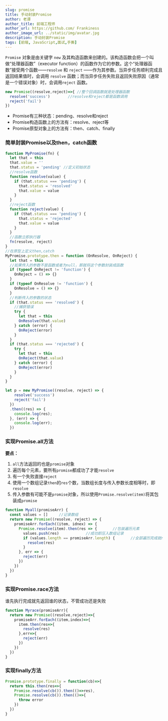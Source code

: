 ```yaml
---
slug: promise
title: 手动封装Promise
author: 老谭
author_title: 前端工程师
author_url: https://github.com/ Frankiness
author_image_url: ../static/img/avatar.jpg
description: 手动封装Promise
tags: [前端, JavaScript,面试,手撕]
---
```


`Promise` 对象是由关键字 `new` 及其构造函数来创建的。该构造函数会把一个叫做“处理器函数”（executor function）的函数作为它的参数。这个“处理器函数”接受两个函数——`resolve` 和 `reject` ——作为其参数。当异步任务顺利完成且返回结果值时，会调用 `resolve` 函数；而当异步任务失败且返回失败原因（通常是一个错误对象）时，会调用`reject` 函数。
```javascript
new Promise((resolve,reject)=>{	//整个回调函数就是处理器函数
  resolve('success')		//resolve和reject都是函数调用
  reject('fail')
})
```
<!-- truncate -->
- Promise有三种状态：pending、resolve和reject
- Promise构造函数上的方法有：resolve、reject等
- Promise原型对象上的方法有：then、catch、finally
### 简单封装Promise以及then，catch函数
```javascript
function MyPromise(fn) {
  let that = this
  that.value = ''
  that.status = 'pending' //定义初始状态
  //resolve函数
  function resolve(value) {
    if (that.status === 'pending') {
      that.status = 'resolved'
      that.value = value
    }
  }
  //reject函数
  function reject(value) {
    if (that.status === 'pending') {
      that.status = 'rejected'
      that.value = value
    }
  }
  //函数立即执行器
  fn(resolve, reject)
}
//在原型上定义then,catch
MyPromise.prototype.then = function (OnResolve, OnReject) {
  let that = this
  //如果传入的参数不是函数或者为null，那就将这个参数封装成函数
  if (typeof OnReject != 'function') {
    OnReject = () => {}
  }
  if (typeof OnResolve != 'function') {
    OnResolve = () => {}
  }
  //判断传入的参数的状态
  if (that.status === 'resolved') {
    //捕获错误
    try {
      let that = this
      OnResolve(that.value)
    } catch (error) {
      OnReject(error)
    }
  }
  if (that.status === 'rejected') {
    try {
      let that = this
      OnReject(that.value)
    } catch (error) {
      OnReject(error)
    }
  }
}

let p = new MyPromise((resolve, reject) => {
    resolve('success')
    reject('fail')
  })
  .then((res) => {
    console.log(res);
  }, (err) => {
    console.log(err);
  })
```
### 实现Promise.all方法
**要点：**

1. `all`方法返回的也是`promise`对象
1. 遍历每个元素，要所有`promise`都成功了才能`resolve`
1. 有一个失败直接`reject`
1. 使用一个数组记录`then`的`res`个数，当数组长度与传入参数长度相等时，即`resolve`
1. 传入参数有可能不是`promise`对象，所以使用`Promise.resolve(item)`将其包装成`promise`
```javascript
function Myall(promiseArr) {
  const values = []		//记录数组
  return new Promise((resolve, reject) => {
    promiseArr.forEach((item, idnex) => {
      Promise.resolve(item).then(res => {		//包装遍历元素
        values.push(res)			//成功即压入数组记录
        if (values.length == promiseArr.length) {		//全部遍历完成就resolve
          resolve(res)
        }
      }, err => {
        reject(err)
      })
    })
  })
}
```
### 实现Promise.race方法
谁先执行完成就先返回谁的状态，不管成功还是失败
```javascript
function Myrace(promiseArr){
  return new Promise((resolve,reject)=>{
    promiseArr.forEach((item,index)=>{
      item.then(res=>{
        resolve(res)
      },err=>{
        reject(err)
      })
    })
  })
}
```
### 实现finally方法
```javascript
Promise.prototype.finally = function(cb)=>{
  return this.then(res=>{
    Promise.resolve(cb()).then(()=>res),
    Promise.resolve(cb()).then(()=>{
      throw error
    })
  })
}
```
